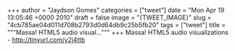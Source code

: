
+++
author = "Jaydson Gomes"
categories = ["tweet"]
date = "Mon Apr 19 13:05:46 +0000 2010"
draft = false
image = "{TWEET_IMAGE}"
slug = "4cb785ae04d011d708b2793d0d64db9c25b5fb20"
tags = ["tweet"]
title = """Massa! HTML5 audio visual..."""
+++
Massa! HTML5 audio visualizations - http://tinyurl.com/y2j4ttb
